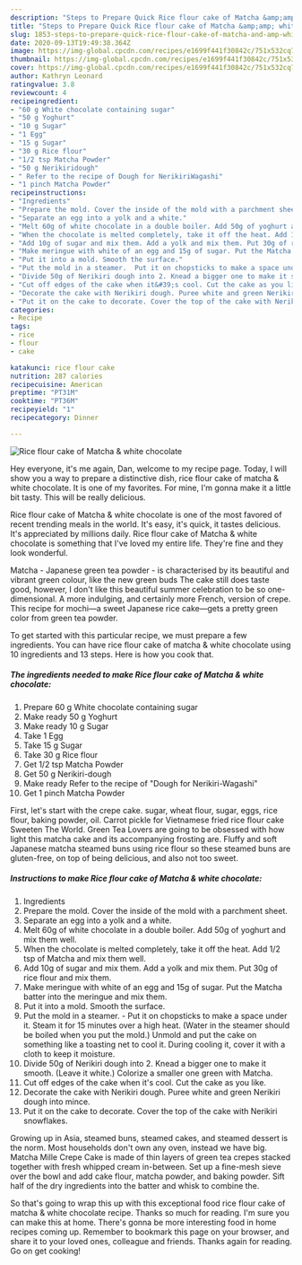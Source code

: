 ```yaml
---
description: "Steps to Prepare Quick Rice flour cake of Matcha &amp;amp; white chocolate"
title: "Steps to Prepare Quick Rice flour cake of Matcha &amp;amp; white chocolate"
slug: 1853-steps-to-prepare-quick-rice-flour-cake-of-matcha-and-amp-white-chocolate
date: 2020-09-13T19:49:38.364Z
image: https://img-global.cpcdn.com/recipes/e1699f441f30842c/751x532cq70/rice-flour-cake-of-matcha-white-chocolate-recipe-main-photo.jpg
thumbnail: https://img-global.cpcdn.com/recipes/e1699f441f30842c/751x532cq70/rice-flour-cake-of-matcha-white-chocolate-recipe-main-photo.jpg
cover: https://img-global.cpcdn.com/recipes/e1699f441f30842c/751x532cq70/rice-flour-cake-of-matcha-white-chocolate-recipe-main-photo.jpg
author: Kathryn Leonard
ratingvalue: 3.8
reviewcount: 4
recipeingredient:
- "60 g White chocolate containing sugar"
- "50 g Yoghurt"
- "10 g Sugar"
- "1 Egg"
- "15 g Sugar"
- "30 g Rice flour"
- "1/2 tsp Matcha Powder"
- "50 g Nerikiridough"
- " Refer to the recipe of Dough for NerikiriWagashi"
- "1 pinch Matcha Powder"
recipeinstructions:
- "Ingredients"
- "Prepare the mold. Cover the inside of the mold with a parchment sheet."
- "Separate an egg into a yolk and a white."
- "Melt 60g of white chocolate in a double boiler. Add 50g of yoghurt and mix them well."
- "When the chocolate is melted completely, take it off the heat. Add 1/2 tsp of Matcha and mix them well."
- "Add 10g of sugar and mix them. Add a yolk and mix them. Put 30g of rice flour and mix them."
- "Make meringue with white of an egg and 15g of sugar. Put the Matcha batter into the meringue and mix them."
- "Put it into a mold. Smooth the surface."
- "Put the mold in a steamer.  Put it on chopsticks to make a space under it. Steam it for 15 minutes over a high heat. (Water in the steamer should be boiled when you put the mold.) Unmold and put the cake on something like a toasting net to cool it. During cooling it, cover it with a cloth to keep it moisture."
- "Divide 50g of Nerikiri dough into 2. Knead a bigger one to make it smooth. (Leave it white.) Colorize a smaller one green with Matcha."
- "Cut off edges of the cake when it&#39;s cool. Cut the cake as you like."
- "Decorate the cake with Nerikiri dough. Puree white and green Nerikiri dough into mince."
- "Put it on the cake to decorate. Cover the top of the cake with Nerikiri snowflakes."
categories:
- Recipe
tags:
- rice
- flour
- cake

katakunci: rice flour cake 
nutrition: 287 calories
recipecuisine: American
preptime: "PT31M"
cooktime: "PT36M"
recipeyield: "1"
recipecategory: Dinner

---
```



![Rice flour cake of Matcha &amp; white chocolate](https://img-global.cpcdn.com/recipes/e1699f441f30842c/751x532cq70/rice-flour-cake-of-matcha-white-chocolate-recipe-main-photo.jpg)

Hey everyone, it's me again, Dan, welcome to my recipe page. Today, I will show you a way to prepare a distinctive dish, rice flour cake of matcha &amp; white chocolate. It is one of my favorites. For mine, I'm gonna make it a little bit tasty. This will be really delicious.

Rice flour cake of Matcha &amp; white chocolate is one of the most favored of recent trending meals in the world. It's easy, it's quick, it tastes delicious. It's appreciated by millions daily. Rice flour cake of Matcha &amp; white chocolate is something that I've loved my entire life. They're fine and they look wonderful.

Matcha - Japanese green tea powder - is characterised by its beautiful and vibrant green colour, like the new green buds The cake still does taste good, however, I don&#39;t like this beautiful summer celebration to be so one-dimensional. A more indulging, and certainly more French, version of crepe. This recipe for mochi—a sweet Japanese rice cake—gets a pretty green color from green tea powder.


To get started with this particular recipe, we must prepare a few ingredients. You can have rice flour cake of matcha &amp; white chocolate using 10 ingredients and 13 steps. Here is how you cook that.

<!--inarticleads1-->

##### The ingredients needed to make Rice flour cake of Matcha &amp; white chocolate:

1. Prepare 60 g White chocolate containing sugar
1. Make ready 50 g Yoghurt
1. Make ready 10 g Sugar
1. Take 1 Egg
1. Take 15 g Sugar
1. Take 30 g Rice flour
1. Get 1/2 tsp Matcha Powder
1. Get 50 g Nerikiri-dough
1. Make ready  Refer to the recipe of &#34;Dough for Nerikiri-Wagashi&#34;
1. Get 1 pinch Matcha Powder


First, let&#39;s start with the crepe cake. sugar, wheat flour, sugar, eggs, rice flour, baking powder, oil. Carrot pickle for Vietnamese fried rice flour cake Sweeten The World. Green Tea Lovers are going to be obsessed with how light this matcha cake and its accompanying frosting are. Fluffy and soft Japanese matcha steamed buns using rice flour so these steamed buns are gluten-free, on top of being delicious, and also not too sweet. 

<!--inarticleads2-->

##### Instructions to make Rice flour cake of Matcha &amp; white chocolate:

1. Ingredients
1. Prepare the mold. Cover the inside of the mold with a parchment sheet.
1. Separate an egg into a yolk and a white.
1. Melt 60g of white chocolate in a double boiler. Add 50g of yoghurt and mix them well.
1. When the chocolate is melted completely, take it off the heat. Add 1/2 tsp of Matcha and mix them well.
1. Add 10g of sugar and mix them. Add a yolk and mix them. Put 30g of rice flour and mix them.
1. Make meringue with white of an egg and 15g of sugar. Put the Matcha batter into the meringue and mix them.
1. Put it into a mold. Smooth the surface.
1. Put the mold in a steamer.  - Put it on chopsticks to make a space under it. Steam it for 15 minutes over a high heat. (Water in the steamer should be boiled when you put the mold.) Unmold and put the cake on something like a toasting net to cool it. During cooling it, cover it with a cloth to keep it moisture.
1. Divide 50g of Nerikiri dough into 2. Knead a bigger one to make it smooth. (Leave it white.) Colorize a smaller one green with Matcha.
1. Cut off edges of the cake when it&#39;s cool. Cut the cake as you like.
1. Decorate the cake with Nerikiri dough. Puree white and green Nerikiri dough into mince.
1. Put it on the cake to decorate. Cover the top of the cake with Nerikiri snowflakes.


Growing up in Asia, steamed buns, steamed cakes, and steamed dessert is the norm. Most households don&#39;t own any oven, instead we have big. Matcha Mille Crepe Cake is made of thin layers of green tea crepes stacked together with fresh whipped cream in-between. Set up a fine-mesh sieve over the bowl and add cake flour, matcha powder, and baking powder. Sift half of the dry ingredients into the batter and whisk to combine the. 

So that's going to wrap this up with this exceptional food rice flour cake of matcha &amp; white chocolate recipe. Thanks so much for reading. I'm sure you can make this at home. There's gonna be more interesting food in home recipes coming up. Remember to bookmark this page on your browser, and share it to your loved ones, colleague and friends. Thanks again for reading. Go on get cooking!
